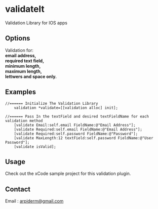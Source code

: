 validateIt
==========

Validation Library for IOS apps



## Options
Validation for: <br/>
    <b>email address,</b><br/>
    <b>required text field,</b><br/>
    <b>minimum length,</b><br/>
    <b>maximum length,</b><br/>
    <b>lettwers and space only.</b>

## Examples

```objc
//====== Initialize The Validation Library
    validation *validate=[[validation alloc] init];
    
//====== Pass In the textField and desired textFieldName for each validation method
    [validate Email:self.email FieldName:@"Email Address"];
    [validate Required:self.email FieldName:@"Email Address"];
    [validate Required:self.password FieldName:@"Password"];
    [validate MaxLength:12 textField:self.password FieldName:@"User Password"];
    [validate isValid];
```
## Usage

Check out the xCode sample project for this validation plugin.

## Contact

Email : arpiderm@gmail.com
